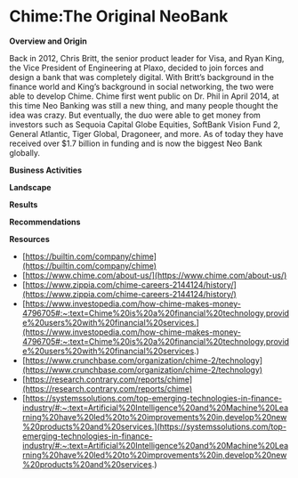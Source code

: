 # Chime:The Original NeoBank


**Overview and Origin**

Back in 2012, Chris Britt, the senior product leader for Visa, and Ryan King, the Vice President of Engineering at Plaxo, decided to join forces and design a bank that was completely digital. With Britt’s background in the finance world and King’s background in social networking, the two were able to develop Chime. Chime first went public on Dr. Phil in April 2014, at this time Neo Banking was still a new thing, and many people thought the idea was crazy. But eventually, the duo were able to get money from investors such as Sequoia Capital Globe Equities, SoftBank Vision Fund 2, General Atlantic, Tiger Global, Dragoneer, and more. As of today they have received over $1.7 billion in funding and is now the biggest Neo Bank globally.

**Business Activities**

**Landscape**

**Results**

**Recommendations**

**Resources**

- [https://builtin.com/company/chime](https://builtin.com/company/chime)
- [https://www.chime.com/about-us/](https://www.chime.com/about-us/)
- [https://www.zippia.com/chime-careers-2144124/history/](https://www.zippia.com/chime-careers-2144124/history/)
- [https://www.investopedia.com/how-chime-makes-money-4796705#:~:text=Chime%20is%20a%20financial%20technology,provide%20users%20with%20financial%20services.](https://www.investopedia.com/how-chime-makes-money-4796705#:~:text=Chime%20is%20a%20financial%20technology,provide%20users%20with%20financial%20services.)
- [https://www.crunchbase.com/organization/chime-2/technology](https://www.crunchbase.com/organization/chime-2/technology)
- [https://research.contrary.com/reports/chime](https://research.contrary.com/reports/chime)
- [https://systemssolutions.com/top-emerging-technologies-in-finance-industry/#:~:text=Artificial%20Intelligence%20and%20Machine%20Learning%20have%20led%20to%20improvements%20in,develop%20new%20products%20and%20services.](https://systemssolutions.com/top-emerging-technologies-in-finance-industry/#:~:text=Artificial%20Intelligence%20and%20Machine%20Learning%20have%20led%20to%20improvements%20in,develop%20new%20products%20and%20services.)
